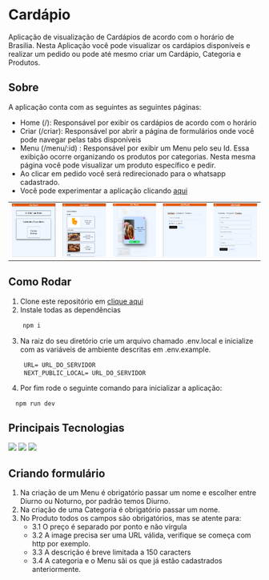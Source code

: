 # Cardápio

Aplicação de visualização de Cardápios de acordo com o horário de Brasilia. Nesta Aplicação você pode visualizar os cardápios disponíveis e realizar um pedido ou pode até mesmo criar um Cardápio, Categoria e Produtos. 

## Sobre

A aplicação conta com as seguintes as seguintes páginas:
- Home (/): Responsável por exibir os cardápios de acordo com o horário
- Criar (/criar): Responsável por abrir a página de formulários onde você pode navegar pelas tabs disponíveis
- Menu (/menu/:id) : Responsável por exibir um Menu pelo seu Id. Essa exibição ocorre organizando os produtos por categorias. Nesta mesma página você pode visualizar um produto específico e pedir.
- Ao clicar em pedido você será redirecionado para o whatsapp cadastrado.
- Você pode experimentar a aplicação clicando <a href="https://cardapio-app-9dq9.vercel.app/" > aqui</a>
<table style="width: 100%;">
  <tr>
    <td style="width: 20%;"><img width="100%" src="./src/assets/1.png" /></td>
    <td style="width: 20%;"><img width="100%" src="./src/assets/2.png" /></td>
    <td style="width: 20%;"><img width="100%" src="./src/assets/3.png" /></td>
    <td style="width: 20%;"><img width="100%" src="./src/assets/4.png" /></td>
    <td style="width: 20%;"><img width="100%" src="./src/assets/5.png" /></td>
  </tr>
</table>

        
## Como Rodar

1. Clone este repositório em <a href="https://github.com/taisoliva/cardapio-app"> clique aqui </a>
2. Instale todas as dependências
  ```bash
      npm i
  ```
3. Na raiz do seu diretório crie um arquivo chamado .env.local e inicialize com as variáveis de ambiente descritas em .env.example.
   ```
    URL= URL_DO_SERVIDOR
    NEXT_PUBLIC_LOCAL= URL_DO_SERVIDOR
   ```
4. Por fim rode o seguinte comando para inicializar a aplicação:
```
  npm run dev
```

## Principais Tecnologias
<div>
    <img src="https://img.shields.io/badge/next%20js-000000?style=for-the-badge&logo=nextdotjs&logoColor=white"/>
   <img src="https://img.shields.io/badge/Tailwind_CSS-38B2AC?style=for-the-badge&logo=tailwind-css&logoColor=white"/>
   <img src="https://img.shields.io/badge/Material%20UI-007FFF?style=for-the-badge&logo=mui&logoColor=white"/>
</div>

## Criando formulário

1. Na criação de um Menu é obrigatório passar um nome e escolher entre Diurno ou Noturno, por padrão temos Diurno.
2. Na criação de uma Categoria é obrigatório passar um nome.
3. No Produto todos os campos são obrigatórios, mas se atente para:
     - 3.1 O preço é separado por ponto e não vírgula
     - 3.2 A image precisa ser uma URL válida, verifique se começa com http por exemplo.
     - 3.3 A descrição é breve limitada a 150 caracters
     - 3.4 A categoria e o Menu sãi os que já estão cadastrados anteriormente.
